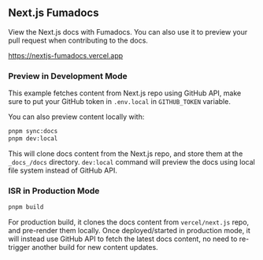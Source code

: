 ## Next.js Fumadocs

View the Next.js docs with Fumadocs.
You can also use it to preview your pull request when contributing to the docs.

https://nextjs-fumadocs.vercel.app

### Preview in Development Mode

This example fetches content from Next.js repo using GitHub API, make sure to put your GitHub token in `.env.local` in `GITHUB_TOKEN` variable.

You can also preview content locally with:

```bash
pnpm sync:docs
pnpm dev:local
```

This will clone docs content from the Next.js repo, and store them at the `_docs_/docs` directory.
`dev:local` command will preview the docs using local file system instead of GitHub API.

### ISR in Production Mode

```bash
pnpm build
```

For production build, it clones the docs content from `vercel/next.js` repo, and pre-render them locally.
Once deployed/started in production mode, it will instead use GitHub API to fetch the latest docs content, no need to re-trigger another build for new content updates.
